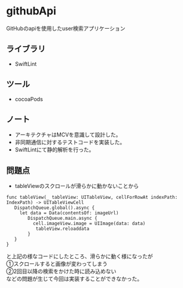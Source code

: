 # githubApi
GitHubのapiを使用したuser検索アプリケーション

## ライブラリ
* SwiftLint

## ツール
* cocoaPods

## ノート
* アーキテクチャはMCVを意識して設計した。
* 非同期通信に対するテストコードを実装した。
* SwiftLintにて静的解析を行った。

## 問題点
* tableViewのスクロールが滑らかに動かないことから

~~~
func tableView(_ tableView: UITableView, cellForRowAt indexPath: IndexPath) -> UITableViewCell  
   DispatchQueue.global().async {  
     let data = Data(contentsOf: imageUrl)
        DispatchQueue.main.async {  
          cell.imageView.image = UIImage(data: data)  
           tableView.reloaddata  
        }  
   }  
}
~~~

と上記の様なコードにしたところ、滑らかに動く様になったが  
①スクロールすると画像が変わってしまう  
②2回目以降の検索をかけた時に読み込めない  
などの問題が生じて今回は実装することができなかった。

